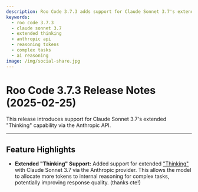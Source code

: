 ```yaml
---
description: Roo Code 3.7.3 adds support for Claude Sonnet 3.7's extended "Thinking" capability via Anthropic API, allowing more tokens for internal reasoning on complex tasks.
keywords:
  - roo code 3.7.3
  - claude sonnet 3.7
  - extended thinking
  - anthropic api
  - reasoning tokens
  - complex tasks
  - ai reasoning
image: /img/social-share.jpg
---
```


# Roo Code 3.7.3 Release Notes (2025-02-25)

This release introduces support for Claude Sonnet 3.7's extended "Thinking" capability via the Anthropic API.

---

## Feature Highlights

*   **Extended "Thinking" Support:** Added support for extended ["Thinking"](https://docs.anthropic.com/en/docs/build-with-claude/extended-thinking) with Claude Sonnet 3.7 via the Anthropic provider. This allows the model to allocate more tokens to internal reasoning for complex tasks, potentially improving response quality. (thanks cte!)